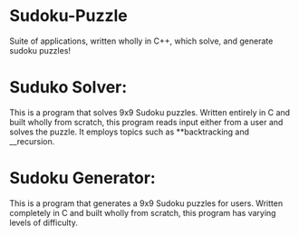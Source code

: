 # Sudoku-Puzzle
Suite of applications, written wholly in C++, which  solve, and generate sudoku puzzles!

# Suduko Solver:
This is a program that solves 9x9 Sudoku puzzles. Written entirely in C and built wholly from scratch, this program reads input either from a user and solves the puzzle. It employs topics such as **backtracking and __recursion.

# Sudoku Generator:
This is a program that generates a 9x9 Sudoku puzzles for users. Written completely in C and built wholly from scratch, this program has varying levels of difficulty. 
